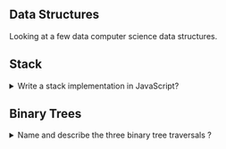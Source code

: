 ## Data Structures
Looking at a few data computer science data structures.

## Stack

<details><summary> Write a stack implementation in JavaScript?</summary>
<p>
WIP ... till complete.

#### Using JavaScript classes to extend array with classes.
This code does not mess with the prototype


</p>
</details>

## Binary Trees

<details><summary> Name and describe the three binary tree traversals ?</summary>
<p>

Binary Trees are O(n) as you need to visit every node.

#### Three Traversals
* PreOrder NLR
* InOrder LNR Binary Search tree
* PostOrder LRN



</p>
</details>